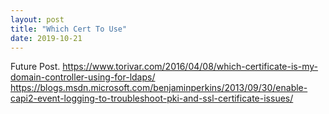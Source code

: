 ```yaml
---
layout: post
title: "Which Cert To Use"
date: 2019-10-21
---
```



Future Post.
https://www.torivar.com/2016/04/08/which-certificate-is-my-domain-controller-using-for-ldaps/
https://blogs.msdn.microsoft.com/benjaminperkins/2013/09/30/enable-capi2-event-logging-to-troubleshoot-pki-and-ssl-certificate-issues/
